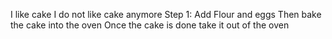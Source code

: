 I like cake
I do not like cake anymore
Step 1: Add Flour and eggs
Then bake the cake into the oven
Once the cake is done take it out of the oven

